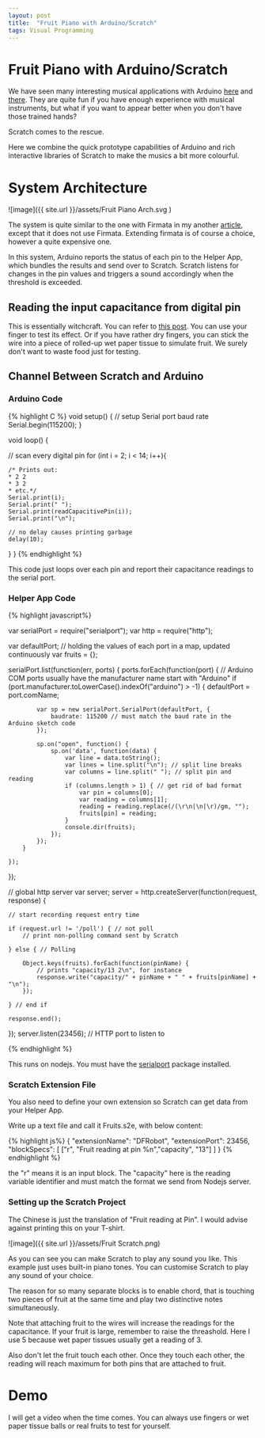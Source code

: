 ```yaml
---
layout: post
title:  "Fruit Piano with Arduino/Scratch"
tags: Visual Programming
---
```


# Fruit Piano with Arduino/Scratch

We have seen many interesting musical applications with Arduino [here](https://www.youtube.com/watch?v=jAVE6T7FqJs) and [there](https://www.youtube.com/watch?v=yRvC8lNsvZU). They are quite fun if you have enough experience with musical instruments, but what if you want to appear better when you don't have those trained hands?

Scratch comes to the rescue.

Here we combine the quick prototype capabilities of Arduino and rich interactive libraries of Scratch to make the musics a bit more colourful.

# System Architecture

![image]({{ site.url }}/assets/Fruit Piano Arch.svg )

The system is quite similar to the one with Firmata in my another [article](http://rexpie.github.io/2015/08/23/extending-scratch.html), except that it does not use Firmata. Extending firmata is of course a choice, however a quite expensive one.

In this system, Arduino reports the status of each pin to the Helper App, which bundles the results and send over to Scratch. Scratch listens for changes in the pin values and triggers a sound accordingly when the threshold is exceeded.

## Reading the input capacitance from digital pin

This is essentially witchcraft. You can refer to [this post](http://playground.arduino.cc/Code/CapacitiveSensor). You can use your finger to test its effect. Or if you have rather dry fingers, you can stick the wire into a piece of rolled-up wet paper tissue to simulate fruit. We surely don't want to waste food just for testing.

## Channel Between Scratch and Arduino

### Arduino Code

{% highlight C %}
void setup() {
  // setup Serial port baud rate
  Serial.begin(115200);
}

void loop() {

  // scan every digital pin
  for (int i = 2; i < 14; i++){
  
    /* Prints out:
    * 2 2
    * 3 2
    * etc.*/
    Serial.print(i);
    Serial.print(" ");
    Serial.print(readCapacitivePin(i));
    Serial.print("\n");

    // no delay causes printing garbage
    delay(10);
  }
}
{% endhighlight %}


This code just loops over each pin and report their capacitance readings to the serial port.

### Helper App Code

{% highlight javascript%}

var serialPort = require("serialport");
var http = require("http");

var defaultPort;
// holding the values of each port in a map, updated continuously
var fruits = {};

serialPort.list(function(err, ports) {
    ports.forEach(function(port) {
        // Arduino COM ports usually have the manufacturer name start with "Arduino"
        if (port.manufacturer.toLowerCase().indexOf("arduino") > -1) {
            defaultPort = port.comName;

            var sp = new serialPort.SerialPort(defaultPort, {
                baudrate: 115200 // must match the baud rate in the Arduino sketch code
            });

            sp.on("open", function() {
                sp.on('data', function(data) {
                    var line = data.toString();
                    var lines = line.split("\n"); // split line breaks
                    var columns = line.split(" "); // split pin and reading
                    if (columns.length > 1) { // get rid of bad format
                        var pin = columns[0];
                        var reading = columns[1];
                        reading = reading.replace(/(\r\n|\n|\r)/gm, "");
                        fruits[pin] = reading;
                    }
                    console.dir(fruits);
                });
            });
        }

    });
});

// global http server
var server;
server = http.createServer(function(request, response) {

    // start recording request entry time

    if (request.url != '/poll') { // not poll
        // print non-polling command sent by Scratch		

    } else { // Polling

        Object.keys(fruits).forEach(function(pinName) {
        	// prints "capacity/13 2\n", for instance
            response.write("capacity/" + pinName + " " + fruits[pinName] + "\n");
        });

    } // end if

    response.end();
});
server.listen(23456); // HTTP port to listen to

{% endhighlight %}


This runs on nodejs. You must have the [serialport](https://www.npmjs.com/package/serialport) package installed.


### Scratch Extension File

You also need to define your own extension so Scratch can get data from your Helper App.

Write up a text file and call it Fruits.s2e, with below content:

{% highlight js%}
{	"extensionName": "DFRobot",
	"extensionPort": 23456,
	"blockSpecs": [
		["r", "Fruit reading at pin %n","capacity", "13"]
	]
}
{% endhighlight %}


the "r" means it is an input block. The "capacity" here is the reading variable identifier and must match the format we send from Nodejs server.


### Setting up the Scratch Project


The Chinese is just the translation of "Fruit reading at Pin". I would advise against printing this on your T-shirt.

![image]({{ site.url }}/assets/Fruit Scratch.png)

As you can see you can make Scratch to play any sound you like. This example just uses built-in piano tones. You can customise Scratch to play any sound of your choice.

The reason for so many separate blocks is to enable chord, that is touching two pieces of fruit at the same time and play two distinctive notes simultaneously.

Note that attaching fruit to the wires will increase the readings for the capacitance. If your fruit is large, remember to raise the threashold. Here I use 5 because wet paper tissues usually get a reading of 3.

Also don't let the fruit touch each other. Once they touch each other, the reading will reach maximum for both pins that are attached to fruit.

# Demo

I will get a video when the time comes. You can always use fingers or wet paper tissue balls or real fruits to test for yourself.